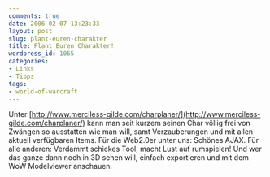 ```yaml
---
comments: true
date: 2006-02-07 13:23:33
layout: post
slug: plant-euren-charakter
title: Plant Euren Charakter!
wordpress_id: 1065
categories:
- Links
- Tipps
tags:
- world-of-warcraft
---
```


Unter [http://www.merciless-gilde.com/charplaner/](http://www.merciless-gilde.com/charplaner/) kann man seit kurzem seinen Char völlig frei von Zwängen so ausstatten wie man will, samt Verzauberungen und mit allen aktuell verfügbaren Items. Für die Web2.0er unter uns: Schönes AJAX. Für alle anderen: Verdammt schickes Tool, macht Lust auf rumspielen! Und wer das ganze dann noch in 3D sehen will, einfach exportieren und mit dem WoW Modelviewer anschauen.
